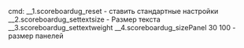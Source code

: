 cmd:
__1.scoreboardug_reset   - ставить стандартные настройки 
__2.scoreboardug_settextsize  - Размер текста 
__3.scoreboardug_settextweight 
__4.scoreboardug_sizePanel 30 100 - размер панелей 


